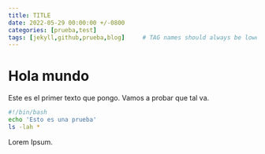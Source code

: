 ```yaml
---
title: TITLE
date: 2022-05-29 00:00:00 +/-0800
categories: [prueba,test]
tags: [jekyll,github,prueba,blog]     # TAG names should always be lowercase
---
```


# Hola mundo

Este es el primer texto que pongo. Vamos a probar que tal va.

```bash
#!/bin/bash
echo 'Esto es una prueba'
ls -lah *
```

Lorem Ipsum.

